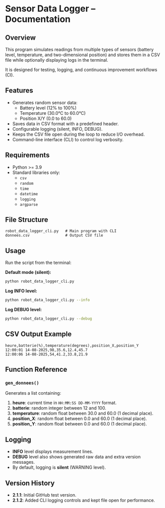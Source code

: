 # Sensor Data Logger – Documentation

## Overview
This program simulates readings from multiple types of sensors (battery level, temperature, and two-dimensional position) and stores them in a CSV file while optionally displaying logs in the terminal.

It is designed for testing, logging, and continuous improvement workflows (CI).

## Features
- Generates random sensor data:
  - Battery level (12% to 100%)
  - Temperature (30.0°C to 60.0°C)
  - Position X/Y (0.0 to 60.0)
- Saves data in CSV format with a predefined header.
- Configurable logging (silent, INFO, DEBUG).
- Keeps the CSV file open during the loop to reduce I/O overhead.
- Command-line interface (CLI) to control log verbosity.

## Requirements
- Python >= 3.9
- Standard libraries only:
  - `csv`
  - `random`
  - `time`
  - `datetime`
  - `logging`
  - `argparse`

## File Structure
```
robot_data_logger_cli.py   # Main program with CLI
donnees.csv                # Output CSV file
```

## Usage
Run the script from the terminal:

**Default mode (silent):**
```bash
python robot_data_logger_cli.py
```

**Log INFO level:**
```bash
python robot_data_logger_cli.py --info
```

**Log DEBUG level:**
```bash
python robot_data_logger_cli.py --debug
```

## CSV Output Example
```csv
heure,batterie(%),temperature(degrees),position_X,position_Y
12:00:01 14-08-2025,98,35.6,12.4,45.7
12:00:06 14-08-2025,54,41.2,33.8,21.9
```

## Function Reference

### `gen_donnees()`
Generates a list containing:
1. **heure**: current time in `HH:MM:SS DD-MM-YYYY` format.
2. **batterie**: random integer between 12 and 100.
3. **temperature**: random float between 30.0 and 60.0 (1 decimal place).
4. **position_X**: random float between 0.0 and 60.0 (1 decimal place).
5. **position_Y**: random float between 0.0 and 60.0 (1 decimal place).

## Logging
- **INFO** level displays measurement lines.
- **DEBUG** level also shows generated raw data and extra version messages.
- By default, logging is **silent** (WARNING level).

## Version History
- **2.1.1**: Initial GitHub test version.
- **2.1.2**: Added CLI logging controls and kept file open for performance.
